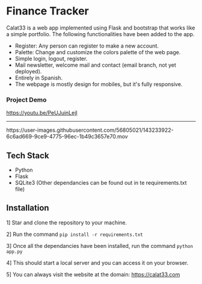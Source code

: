 # Finance Tracker

Calat33 is a web app implemented using Flask and bootstrap that works like a simple portfolio. The following functionalities have been added to the app.

- Register: Any person can register to make a new account.
- Palette: Change and customize the colors palette of the web page.
- Simple login, logout, register.
- Mail newsletter, welcome mail and contact (email branch, not yet deployed).
- Entirely in Spanish.
- The webpage is mostly design for mobiles, but it's fully responsive.

### Project Demo

https://youtu.be/PeUJuinLejI

<hr/>
https://user-images.githubusercontent.com/56805021/143233922-6c6ad669-9ce9-4775-96ec-1b49c3657e70.mov


<br/>


## Tech Stack

* Python
* Flask
* SQLite3
(Other dependancies can be found out in te requirements.txt file)

## Installation

1] Star and clone the repository to your machine.

2] Run the command `pip install -r requirements.txt`

3] Once all the dependancies have been installed, run the command `python app.py`

4] This should start a local server and you can access it on your browser.

5] You can always visit the website at the domain: https://calat33.com
